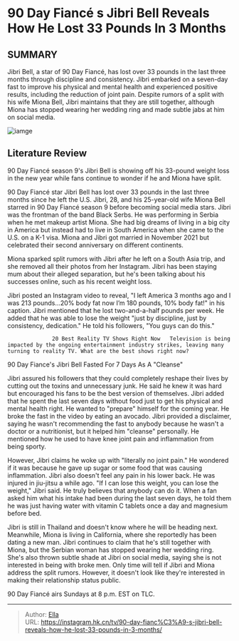 # 90 Day Fiancé s Jibri Bell Reveals How He Lost 33 Pounds In 3 Months


## SUMMARY 



  Jibri Bell, a star of 90 Day Fiancé, has lost over 33 pounds in the last three months through discipline and consistency.   Jibri embarked on a seven-day fast to improve his physical and mental health and experienced positive results, including the reduction of joint pain.   Despite rumors of a split with his wife Miona Bell, Jibri maintains that they are still together, although Miona has stopped wearing her wedding ring and made subtle jabs at him on social media.  

![iamge](https://static1.srcdn.com/wordpress/wp-content/uploads/2023/08/jibri-bell-reveals-close-family-member-fans-never-saw-on-90-day-fianc.jpg)

## Literature Review
90 Day Fiancé season 9&#39;s Jibri Bell is showing off his 33-pound weight loss in the new year while fans continue to wonder if he and Miona have split.




90 Day Fiancé star Jibri Bell has lost over 33 pounds in the last three months since he left the U.S. Jibri, 28, and his 25-year-old wife Miona Bell starred in 90 Day Fiancé season 9 before becoming social media stars. Jibri was the frontman of the band Black Serbs. He was performing in Serbia when he met makeup artist Miona. She had big dreams of living in a big city in America but instead had to live in South America when she came to the U.S. on a K-1 visa. Miona and Jibri got married in November 2021 but celebrated their second anniversary on different continents.




Miona sparked split rumors with Jibri after he left on a South Asia trip, and she removed all their photos from her Instagram. Jibri has been staying mum about their alleged separation, but he&#39;s been talking about his successes online, such as his recent weight loss.


 

Jibri posted an Instagram video to reveal, &#34;I left America 3 months ago and I was 213 pounds…20% body fat now I’m 180 pounds, 10% body fat!&#34; in his caption. Jibri mentioned that he lost two-and-a-half pounds per week. He added that he was able to lose the weight &#34;just by discipline, just by consistency, dedication.&#34; He told his followers, &#34;You guys can do this.&#34;

                  20 Best Reality TV Shows Right Now   Television is being impacted by the ongoing entertainment industry strikes, leaving many turning to reality TV. What are the best shows right now?    





 90 Day Fiance&#39;s Jibri Bell Fasted For 7 Days As A &#34;Cleanse&#34; 
          

Jibri assured his followers that they could completely reshape their lives by cutting out the toxins and unnecessary junk. He said he knew it was hard but encouraged his fans to be the best version of themselves. Jibri added that he spent the last seven days without food just to get his physical and mental health right. He wanted to &#34;prepare&#34; himself for the coming year. He broke the fast in the video by eating an avocado. Jibri provided a disclaimer, saying he wasn&#39;t recommending the fast to anybody because he wasn&#39;t a doctor or a nutritionist, but it helped him &#34;cleanse&#34; personally. He mentioned how he used to have knee joint pain and inflammation from being sporty.

However, Jibri claims he woke up with &#34;literally no joint pain.&#34; He wondered if it was because he gave up sugar or some food that was causing inflammation. Jibri also doesn&#39;t feel any pain in his lower back. He was injured in jiu-jitsu a while ago. &#34;If I can lose this weight, you can lose the weight,&#34; Jibri said. He truly believes that anybody can do it. When a fan asked him what his intake had been during the last seven days, he told them he was just having water with vitamin C tablets once a day and magnesium before bed.




Jibri is still in Thailand and doesn&#39;t know where he will be heading next. Meanwhile, Miona is living in California, where she reportedly has been dating a new man. Jibri continues to claim that he&#39;s still together with Miona, but the Serbian woman has stopped wearing her wedding ring. She&#39;s also thrown subtle shade at Jibri on social media, saying she is not interested in being with broke men. Only time will tell if Jibri and Miona address the split rumors. However, it doesn&#39;t look like they&#39;re interested in making their relationship status public.



90 Day Fiancé airs Sundays at 8 p.m. EST on TLC.






---

> Author: [Ella](https://instagram.hk.cn/)  
> URL: https://instagram.hk.cn/tv/90-day-fianc%C3%A9-s-jibri-bell-reveals-how-he-lost-33-pounds-in-3-months/  

